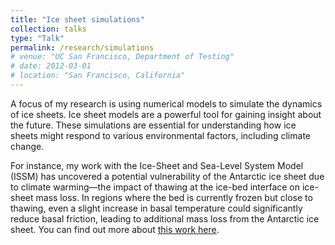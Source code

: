 ```yaml
---
title: "Ice sheet simulations"
collection: talks
type: "Talk"
permalink: /research/simulations
# venue: "UC San Francisco, Department of Testing"
# date: 2012-03-01
# location: "San Francisco, California"
---
```


A focus of my research is using numerical models to simulate the dynamics of ice sheets. 
Ice sheet models are a powerful tool for gaining insight about the future. These simulations are essential for understanding how ice sheets might respond to various environmental factors, including climate change.

For instance, my work with the Ice-Sheet and Sea-Level System Model (ISSM) has uncovered a potential vulnerability of the Antarctic ice sheet due to climate warming—the impact of thawing at the ice-bed interface on ice-sheet mass loss. In regions where the bed is currently frozen but close to thawing, even a slight increase in basal temperature could significantly reduce basal friction, leading to additional mass loss from the Antarctic ice sheet. You can find out more about [this work here](http://elizadawson.github.io/publications#ice-mass-loss).


